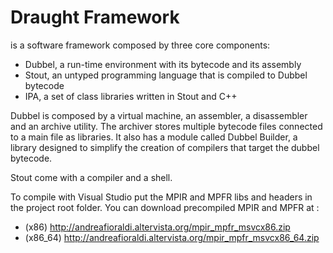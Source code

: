 # Draught Framework
is a software framework composed by three core components:
+ Dubbel, a run-time environment with its bytecode and its assembly
+ Stout, an untyped programming language that is compiled to Dubbel bytecode
+ IPA, a set of class libraries written in Stout and C++

Dubbel is composed by a virtual machine, an assembler, a disassembler and an archive utility.
The archiver stores multiple bytecode files connected to a main file as libraries.
It also has a module called Dubbel Builder, a library designed to simplify the creation of compilers that target the dubbel bytecode.

Stout come with a compiler and a shell.

To compile with Visual Studio put the MPIR and MPFR libs and headers in the project root folder.
You can download precompiled MPIR and MPFR at :
+ (x86) http://andreafioraldi.altervista.org/mpir_mpfr_msvcx86.zip
+ (x86_64) http://andreafioraldi.altervista.org/mpir_mpfr_msvcx86_64.zip
